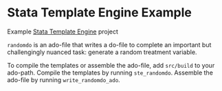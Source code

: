 Stata Template Engine Example
=============================

Example [Stata Template Engine](https://github.com/PovertyAction/stata-template-engine) project

`randomdo` is an ado-file that writes a do-file to complete an important but challengingly nuanced task: generate a random treatment variable.

To compile the templates or assemble the ado-file, add `src/build` to your ado-path. Compile the templates by running `ste_randomdo`. Assemble the ado-file by running `write_randomdo_ado`.

